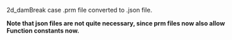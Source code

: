 2d_damBreak case .prm file converted to .json file.

**Note that json files are not quite necessary, since prm files now also allow Function constants now.**
